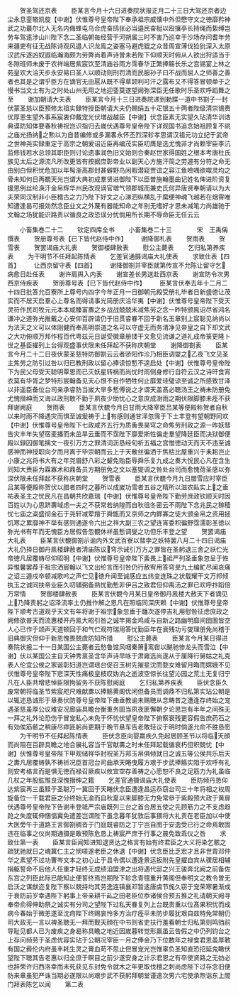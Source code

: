 <!-- { "loadSidebar": true } -->
　　贺圣驾还京表
　　臣某言今月十六日进奏院状报正月二十三日大驾还京者边尘永息銮辂凯旋【中谢】伏惟尊号皇帝陛下奉承祖宗威懐中外但懋守文之徳靡矜神武之功蕞尔北人无名内侮蜂屯乌合虎奋鸱张必当邉民奋梃以殴攘亭长持绳而絷缚岂劳车驾逺涉山川陛下念二圣临朝毎经营于河朔属三时不害乃巡幸于沙场存问耆年劳来疆吏有征无战陈诗观风邉人识龙鳯之姿塞马避虎貔之众昔周宣薄伐猃狁深入太原汉武斥逐凶奴遐临瀚海颇为劳弊尚着声诗曽未若陛下仰顺天时俯从人欲出狩适当于冬隙班师未废于农祥端居紫宸饮至清庙谷雨方霈春华正繁捧觞长乐之宫锡宴上林之苑皇欢大洽天步永安易曰圣人以顺动则刑罚清而民服孙子曰不战而屈人之师善之善者也其是之谓乎臣方在谪官无由扈从既不得草颉利可汗之露布又不得答冒顿单于之慢书当文士有为之时处山州无用之地迎銮莫遂望阙弥深臣无任歌时乐圣欢呼蹈舞之至
　　谢加朝请大夫表
　　臣某言今月十三日进奏院递到勅牒一道中书劄子一封伏蒙圣慈以臣预修太祖实録特授臣朝请大夫仍赐绢五十疋银五十两者陛级清崇锡赉优厚恩生望外事系宸衷仰戴宠光伏増战越臣【中谢】伏念臣素无实望久玷清华训诰典谟防知体要春秋祷祝岂识指归去嵗伏遇尊号皇帝陛下详观国书追念始祖顾复不祧之庙光扬纳之勲以为自昔编修或多漏畧永怀丕烈深轸孝思谓汉祖元功立纪于武帝之世神尧实録重定于高宗之朝爰诏近臣再编茂实臣叨膺是选尤愧非才尚赖宰臣李沆监修钱若水总领其职臣则讨论遗事润色旧文始则合秦赵世家得国姓之根本考唐杜氏族见太后之源流凡所改更皆有按据庶彰帝业以副天心方施汗简之劳遽有分符之命无由别白但积忧危加以年髩渐髙郡封甚僻野鸟闲暇潜窥贾谊之容江鱼噞喁欲噬灵均之骨未知何日再覩天光岂谓大典初成羣贤进御陛下以臣曽施翰墨曲记姓名俾进阶资复援恩例丝纶涣汗金帛辉华州民改观谪官増气领郡城而兼史氏何异唐贤奉朝请以为大夫荣同汉制非小臣稽古之力乃陛下好文之心涕泗纵横乱于縻绠神魂飞越若在烟霄唯知遭逢曷可报効然念臣业文之外蔑有器能知命之年别无嗜好才思未减笔力尚雄驰于文翰之场犹能识路责以循良之政恐误分忧倘用所长期不辱命臣无任云云



　　小畜集巻二十二
　　钦定四库全书
　　小畜集巻二十三　　　　宋　王禹偁　撰表
　　贺册尊号表【已下皆代赵侍中作】
　　谢降御札表
　　贺雨表
　　贺雪表
　　贺罢谒庙大礼表
　　贺御楼肆赦表
　　慰公主薨表
　　乞归私第养疾表
　　为干明节不任拜起陈情表
　　乞差官通摄谒庙大礼使表
　　求致仕表【四首】
　　让西京留守表【四首】
　　谢降御劄并宰臣就第传宣不允陈让留守乞病愈日赴任表
　　谢许肩舆入内表
　　谢宣差长男送赴西京表
　　谢宣防令次男西京侍疾表
　　贺册尊号表【巳下皆代赵侍中作】
　　臣某言伏奉去年十二月二十四日批答允百寮所上尊号内四字今年正月一日御朝元殿受册礼毕者日新盛徳让茂实而不居天启羣心上尊名而得请事光简册庆洽华夷【中谢】伏惟尊号皇帝陛下受天灵符作民司牧元元本本咸臻富夀之乡战战兢兢未减焦劳之念一昨特颁鳯诏尽省鸿名谦冲之道弥光推戴之心安仰百辟请仍于旧贯睿眷不回于新名玉章别上宸聪见纳尚以为法天之义可以体刚健而奉髙明崇道之名可以守虚无而务清净见帝皇之自下却文武之大功俯顺万邦作程百代粤兹元日诞受徽章册镂干文愈见流谦之道礼成帝箓更隆卜世之基臣擢列上台得观盛事伏限未任拜起不获称庆朝堂
　　谢降御劄表
　　臣某言今月二十二日夜伏蒙圣慈特防御劄云云者骄阳作沴乃相臣调燮之乙夜飞文见圣主焦劳之防引过咎以归已教刑政以留心捧读惊慙不遑启处【中谢】伏惟尊号皇帝陛下为民父母受天聪明覃恩而已灭妖星转祸而尚忧时雨侧身修行自符云汉之诗旰食宵衣莫有华胥之梦特形宸翰备见天心恨不自作牺牲何止靡爱珪璧谅至诚之所感致甘泽以非遥臣备位台司亲承睿防当嵗大旱多慙傅说之才谓天盖髙必聴汤王之祷未防册免尤愧搢绅而又诲以政刑敢不勤于夙夜少助忧心之意庶成澍雨之期伏限脚膝未痊不获拜谢阙庭
　　贺雨表
　　臣某言伏覩今月日甘雨大降宰臣吕某等便殿称贺者自秋以来时雨不降遇灾而惧至诚爰祷于上有感则通甘泽忽霈于下土丰登有望朝野同欢【中谢】伏惟尊号皇帝陛下七政咸齐五行为质夤畏昊穹之命焦劳刑政之源一昨妖彗告灾丰年失望宿麦播而未茁旱云垂而不霑陛下靡爱斯牲徧走羣望降廷臣而决狱御便殿以録囚御笔摛文一夜引万方之罪清词沥恳经旬祈五福之宫惟徳动天而天不违至诚感神而神授职向夕而月离于毕崇朝而云上于天散丝徧洒于焦枯比屋重兴于耒耜岂止小康之兆将书大有之年尧眉舒八彩之颦免贻臣辱舜乐复九成之奏大恱民心凡在含生同知大赉臣为霖寡术和鼎备员方期册免之文以塞燮调之咎处台司而愈愧荷圣感以弥深伏限未任拜起不获称庆朝堂
　　贺雪表
　　臣某言伏覩今月九日腊雪应时宰臣吕某等便殿称贺伏以腊者四时之暮所以成嵗功雪者五谷之精所以滋农畆实上之垂祐表圣主之忧民凡在昌朝共欣嘉瑞【中谢】伏惟尊号皇帝陛下勤劳庶政钦顺天时因百姓以为心思跻夀域虑一夫之不获常若纳隍而自秋徂冬密云不雨陛下念兆民之稼穑忧七庙之粢盛彻金石于尧轩减荤羶于舜甑而又京师之内鳏寡之徒大颁金帛之资用拯饥寒之累靡神不举有感则通遂令六出之祥大副三农之望连宵委积徧野霑濡彰圣徳以弥光书有年而无愧臣方居假告忽覩休祥虽慙调燮之功但乐丰登之望
　　贺罢谒庙大礼表
　　臣某言伏覩御劄示谕内外文武百寮以彗孛之妖特罢八月二十四日谒庙大礼仍择日御丹鳯楼肆赦者清庙陈议穹示诫引万方之罪皆在圣躬退三舍之祅伫光帝徳凡居覆帱尽仰昭明【中谢】伏惟尊号皇帝陛下夤畏上祗严列圣垂象忽呈于恠异惟馨罢荐于祖宗洒宸翰以飞文出纶言而引咎仍行赦宥用答穹旻九土编甿尽闻哀痛之诏三邉戍卒顿减歌吟之声伫见徳升闻至诚感应五纬变连珠之状载耀干文万邦倾执玉之诚同扶帝业臣久叨辅弼备熟忧勤慙非伊吕之致君但仰禹汤之罪已欢呼抃蹈倍万常情
　　贺御楼肆赦表
　　臣某言伏覩今月某日皇帝御丹鳯楼大赦天下者谪见上乃降责躬之诏泽流率土仍推作解之恩凡在照临同深庆赖【中谢】伏惟尊号皇帝陛下顺考古道观乎天文有年将谢于祖宗象忽垂于躔次遂停吉礼用慰咎征虑庶政之阙修欲普天而流惠楼开丹鳯大昭引咎之诚竿掲金鸡咸与自新之路幽明靡间囹圄皆空人心已作于颂声天道顿回于和气伫观符瑞用答忧勤臣年在衰残功亏燮理册免尚稽于旧典御灾但仰于新恩愧畏兢虞防知所措
　　慰公主薨表
　　臣某言今月某日得进奏院状报二十一日某国公主薨者云愁鲁馆风咽秦箫鸾辔以飇驰惨龙头而雪泣【中谢】伏以某国公主自天钟秀禀圣含华声诗早咏于肃雍选尚遂从于厘降行舅姑之礼克表人伦宜公侯之家诞彰妇道岂谓瑶台促召玉树先摧星沈而婺女难留月晦而嫦娥不见伏惟尊号皇帝陛下悲深天性痛极皇枝叹妫汭之逝波空惊长往望沁园之荒土无复归宁凡在人臣共增悲悼臣限拘留务不获陈慰阙庭
　　乞归私第养疾表
　　臣伏念臣久废常朝将临圣节紫宸咫尺难献夀以捧觞黄阁优闲但备员而调鼎不归私第实玷公朝是以辄述恳诚形于章奏伏防尊号皇帝陛下曲垂教谕未赐聴从念畴昔之遭逢存终始之宠遇圣慈虽厚公议难安况廊庙具瞻台衡重务固当夙夜匪懈朝夕论思岂有半年之间殊无一拜之礼外论恐伤于冒宠私心未免于怀忧伏望皇帝陛下俯察衰残更容假告庶药石之有効俟筋骸之稍康尽瘁匪躬尚更期于晩节悬车告老敢轻议于明时倘遂允俞不胜恳愿
　　为干明节不任拜起陈情表
　　臣伏念臣向婴羸疾久免起居顾圣节以将临天顔而尚阻在百辟具瞻之地合展礼容当千官献夀之时未任拜起载循衰朽但积兢忧【中谢】伏惟尊号皇帝陛下甲观储祥华封祝圣万邦玉帛俱倾就日之诚五等公侯共乐后天之夀凡居覆帱孰不祷祈况臣首冠台司曲承天睠曳履方艰于步武捧觞实阻于欢呼有礼则安考格言而是惧无徳而禄召厥疾以攸宜空存善祷之心愿恕不良之足筋力为礼虽临几杖之年股肱惟良深愧搢绅之籍
　　乞差官通摄谒庙大礼使表
　　臣防倾丹恳仰达紫宸再三虽黩于圣聪万一冀回于天睠伏念臣遭逢昌运忝窃台司三十年将相之权周旋备位一千载君臣之分终始无渝而自秋夏以来脚膝无力免常叅于紫殿预大政于黄扉伏遇尊号皇帝陛下告谢丰登祗严宗庙既列三台之首合居五使之先顾筋力之不支虑趋跄之失度辄伸悃愊冀免遣差岂谓陛下虽念暮年犹敦后事猥将大礼责在老臣加以中使大医旁午于道路王言御劄稠沓于门庭既睿防之丁宁岂自图于安逸受已行之命焉敢固违在临事之仪尚期通摄是敢预陈危恳上祷宸严庶于行事之晨免致乖仪之咎
　　求致仕第一表
　　臣某言臣闻知进知退贤达之格言有始有终君臣之大义将染乞骸之疏犹驰就日之魂冀仁主之悯嗟遂老臣之休退【中谢】伏念臣比乏宏才且非世胄邓仲华之素望不过功曹岑文本之初心止于县令偶以遭逢景运扳附先皇擢自宾从骤居相辅捐躯誓命不后他人任重才轻终无成绩洎盟津之出将遇代邸之兴王骏奔北阙之前备佐东宫之列臣此际已能知止便誓终焉岂期陛下轸念青氊重升黄阁但奉明文之教令曽无启沃之谋猷迩复陛下察以兢持均其劳逸连镇襄邓暂逺唐虞节旄久窃于宠荣寒暑渐成于衰防前岁幸遇陛下躬事上帝亲耕千畆之田老臣位忝诸侯合预五推之礼请朝天阙寻奉帝俞得伸助祭之诚实有分司之望陛下过私天眷复列上台既责重以位髙果积忧而成病今春始于微恙遂至沈疴陛下终赐哀怜多方治疗痊平未防步履犹艰自兹特免常朝仍司大政无一言以裨圣聴无一拜而觐天顔在中书则省吏扶行羞看朝士归私第则鸣驺前导耻见都人已为废疾之身曷称具瞻之地近因嵗暮转觉形羸虽云告假之中仍列钧台之上存问频劳于圣虑优容实玷于公朝况宰臣一月之俸金乃下位数年之禄食君恩虽厚斁有国之彛伦内府虽丰耗生灵之膏血苟不思止但冒宠光岂惟辜负圣知直恐招延鬼瞰伏望陛下聴其告老惠以归全庶于瞑目之前少遂安身之计示君恩之有卒使贤路之无妨必也辞荣许归西洛幸而未死获见东封免令就木之年更取伐檀之刺尚虑陛下过存念旧便防来章虽犯严诛当期必遂限以尚艰步武不获躬拜朝堂谨遣次男六宅使承煦诣东上閤门拜表陈乞以闻
　　第二表

